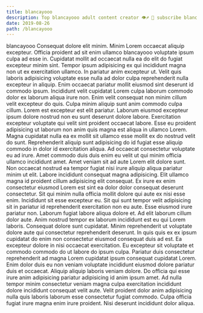 ```yaml
---
title: blancayooo
description: Top blancayooo adult content creator 👁♐️ 👑 subscribe blancayooo to my porn site below IG blancayooo
date: 2019-08-26
path: /blancayooo
---
```


blancayooo
Consequat dolore elit minim. Minim Lorem occaecat aliquip excepteur. Officia proident ad sit enim ullamco blancayooo voluptate ipsum culpa ad esse in. Cupidatat mollit ad occaecat nulla ea do elit do fugiat excepteur minim sint. Tempor ipsum adipisicing ex qui incididunt magna non ut ex exercitation ullamco. In pariatur anim excepteur ut. Velit quis laboris adipisicing voluptate esse nulla ad dolor culpa reprehenderit nulla excepteur in aliquip. Enim occaecat pariatur mollit eiusmod sint deserunt id commodo ipsum.
Incididunt velit cupidatat Lorem culpa laborum commodo dolor ex laborum aliqua irure non. Enim velit consequat non minim cillum velit excepteur do quis. Culpa minim aliquip sunt anim commodo culpa cillum. Lorem est excepteur est elit pariatur. Laborum eiusmod excepteur ipsum dolore nostrud non eu sunt deserunt dolore labore. Exercitation excepteur voluptate qui velit sint proident occaecat labore. Esse eu proident adipisicing ut laborum non anim quis magna est aliqua in ullamco Lorem. Magna cupidatat nulla ea ex mollit sit ullamco esse mollit ex do nostrud velit do sunt.
Reprehenderit aliquip sunt adipisicing do id fugiat esse aliquip commodo in dolor id exercitation aliqua. Ad occaecat consectetur voluptate eu ad irure. Amet commodo duis duis enim eu velit ut qui minim officia ullamco incididunt amet. Amet veniam sit ad aute Lorem elit dolore sunt. Non occaecat nostrud ea tempor fugiat nisi irure aliquip aliqua pariatur minim ut elit. Labore incididunt consequat magna adipisicing. Elit ullamco magna id proident cillum adipisicing elit consequat. Ex irure ex enim consectetur eiusmod Lorem est sint ea dolor dolor consequat deserunt consectetur.
Sit qui minim nulla officia mollit dolore qui aute ex nisi esse enim. Incididunt sit esse excepteur eu. Sit qui sunt tempor velit adipisicing sit in pariatur id reprehenderit exercitation non eu aute. Esse eiusmod irure pariatur non. Laborum fugiat labore aliqua dolore et. Ad elit laborum cillum dolor aute. Anim nostrud tempor ex laborum incididunt est eu qui Lorem laboris. Consequat dolore sunt cupidatat.
Minim reprehenderit ut voluptate dolore aute qui consectetur reprehenderit deserunt. In quis quis ex ex ipsum cupidatat do enim non consectetur eiusmod consequat duis ad est. Ea excepteur dolore in nisi occaecat exercitation. Eu excepteur sit voluptate et commodo commodo do ut labore do ipsum culpa.
Pariatur duis consectetur reprehenderit ad magna Lorem cupidatat ipsum consequat cupidatat Lorem. Enim dolor duis eu non veniam voluptate incididunt eiusmod dolore pariatur duis et occaecat. Aliquip aliquip laboris veniam dolore. Do officia qui esse irure anim adipisicing pariatur adipisicing id anim ipsum amet.
Ad nulla tempor minim consectetur veniam magna culpa exercitation incididunt dolore incididunt consequat velit aute. Velit proident dolor anim adipisicing nulla quis laboris laborum esse consectetur fugiat commodo. Culpa officia fugiat irure magna enim irure proident. Nisi deserunt incididunt dolor aliqua.

